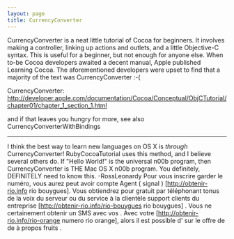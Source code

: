```yaml
---
layout: page
title: CurrencyConverter
---
```


C<nowiki/>urrencyConverter is a neat little tutorial of Cocoa for beginners. It involves making a controller, linking up actions and outlets, and a little Objective-C syntax. This is useful for a beginner, but not enough for anyone else. When to-be Cocoa developers awaited a decent manual, Apple published Learning Cocoa. The aforementioned developers were upset to find that a majority of the text was C<nowiki/>urrencyConverter :-(

C<nowiki/>urrencyConverter: http://developer.apple.com/documentation/Cocoa/Conceptual/ObjCTutorial/chapter01/chapter_1_section_1.html

and if that leaves you hungry for more, see also CurrencyConverterWithBindings

----
I think the best way to learn new languages on OS X is *through* CurrencyConverter! RubyCocoaTutorial uses this method, and I believe several others do. If "Hello World!" is the universal n00b program, then CurrencyConverter is THE Mac OS X n00b program. You definitely, DEFINITELY need to know this. -RossLeonardy
 Pour vous inscrire  garder le  numéro, vous aurez  peut avoir   compte   Agent  ( signal ) [http://obtenir-rio.info rio bouygues]. Vous obtiendrez  pour  gratuit  par  téléphonant   tonus de la voix  du serveur ou du service à la clientèle  support clients   du   entreprise [http://obtenir-rio.info/rio-bouygues rio bouygues] . Vous ne  certainement  obtenir  un SMS  avec vos . Avec votre  [http://obtenir-rio.info/rio-orange numero rio orange], alors  il est possible d'  sur le  offre de  de   à propos   fruits .


